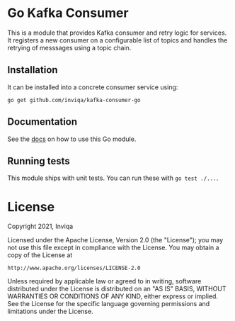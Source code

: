 # Go Kafka Consumer

This is a module that provides Kafka consumer and retry logic for services. It registers a new consumer on a configurable list of topics and handles the retrying of messsages using a topic chain.

## Installation

It can be installed into a concrete consumer service using:

```
go get github.com/inviqa/kafka-consumer-go
```

## Documentation

See the [docs](/tools/docs) on how to use this Go module.

## Running tests

This module ships with unit tests. You can run these with `go test ./...`.

# License

Copyright 2021, Inviqa

Licensed under the Apache License, Version 2.0 (the "License");
you may not use this file except in compliance with the License.
You may obtain a copy of the License at

    http://www.apache.org/licenses/LICENSE-2.0

Unless required by applicable law or agreed to in writing, software
distributed under the License is distributed on an "AS IS" BASIS,
WITHOUT WARRANTIES OR CONDITIONS OF ANY KIND, either express or implied.
See the License for the specific language governing permissions and
limitations under the License.
